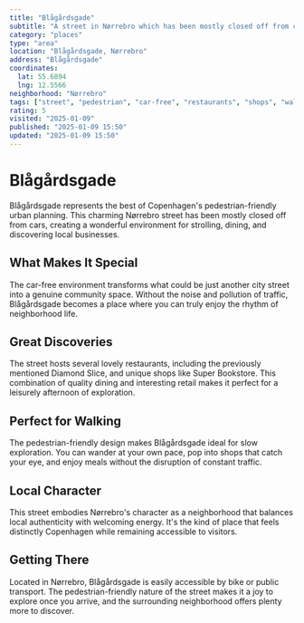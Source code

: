 ```yaml
---
title: "Blågårdsgade"
subtitle: "A street in Nørrebro which has been mostly closed off from cars with several lovely restaurants and shops like Super Bookstore."
category: "places"
type: "area"
location: "Blågårdsgade, Nørrebro"
address: "Blågårdsgade"
coordinates:
  lat: 55.6894
  lng: 12.5566
neighborhood: "Nørrebro"
tags: ["street", "pedestrian", "car-free", "restaurants", "shops", "walkable", "local"]
rating: 5
visited: "2025-01-09"
published: "2025-01-09 15:50"
updated: "2025-01-09 15:50"
---
```


# Blågårdsgade

Blågårdsgade represents the best of Copenhagen's pedestrian-friendly urban planning. This charming Nørrebro street has been mostly closed off from cars, creating a wonderful environment for strolling, dining, and discovering local businesses.

## What Makes It Special

The car-free environment transforms what could be just another city street into a genuine community space. Without the noise and pollution of traffic, Blågårdsgade becomes a place where you can truly enjoy the rhythm of neighborhood life.

## Great Discoveries

The street hosts several lovely restaurants, including the previously mentioned Diamond Slice, and unique shops like Super Bookstore. This combination of quality dining and interesting retail makes it perfect for a leisurely afternoon of exploration.

## Perfect for Walking

The pedestrian-friendly design makes Blågårdsgade ideal for slow exploration. You can wander at your own pace, pop into shops that catch your eye, and enjoy meals without the disruption of constant traffic.

## Local Character

This street embodies Nørrebro's character as a neighborhood that balances local authenticity with welcoming energy. It's the kind of place that feels distinctly Copenhagen while remaining accessible to visitors.

## Getting There

Located in Nørrebro, Blågårdsgade is easily accessible by bike or public transport. The pedestrian-friendly nature of the street makes it a joy to explore once you arrive, and the surrounding neighborhood offers plenty more to discover.